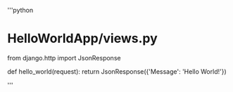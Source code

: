 '''python
# HelloWorldApp/views.py
from django.http import JsonResponse

def hello_world(request):
    return JsonResponse({'Message': 'Hello World!'})

'''

